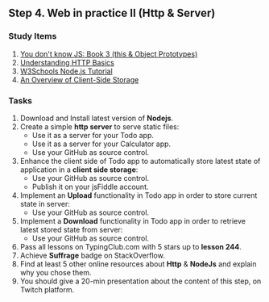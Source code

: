## Step 4. Web in practice II (Http & Server)


### Study Items  <!-- omit in toc -->

1. [You don't know JS: Book 3 (this & Object Prototypes)](https://github.com/getify/You-Dont-Know-JS/blob/1st-ed/this%20&%20object%20prototypes/README.md#you-dont-know-js-this--object-prototypes)
2. [Understanding HTTP Basics ](https://learn.onemonth.com/understanding-http-basics/)
3. [W3Schools Node.js Tutorial](https://www.w3schools.com/nodejs/default.asp)
4. [An Overview of Client-Side Storage](https://bitsofco.de/an-overview-of-client-side-storage)


### Tasks  <!-- omit in toc -->

1. Download and Install latest version of **Nodejs**.
2. Create a simple **http server** to serve static files:
   - Use it as a server for your Todo app.
   - Use it as a server for your Calculator app.
   - Use your GitHub as source control.
3. Enhance the client side of Todo app to automatically store latest state of application in a **client side storage**:
   - Use your GitHub as source control.
   - Publish it on your jsFiddle account.
4. Implement an **Upload** functionality in Todo app in order to store current state in server:
   - Use your GitHub as source control.
5. Implement a **Download** functionality in Todo app in order to retrieve latest stored state from server:
   - Use your GitHub as source control.
6. Pass all lessons on TypingClub.com with 5 stars up to **lesson 244**.
7. Achieve **Suffrage** badge on StackOverflow.
8. Find at least 5 other online resources about **Http** & **NodeJs** and explain why you chose them.
9. You should give a 20-min presentation about the content of this step, on Twitch platform.
